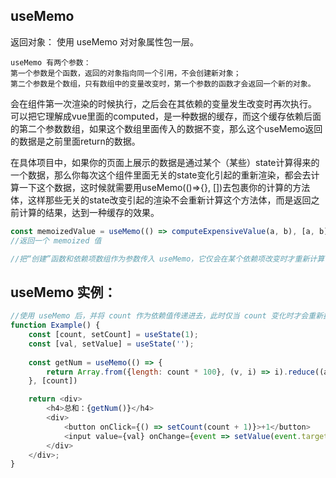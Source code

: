 ## useMemo
返回对象： 使用 useMemo 对对象属性包一层。
```
useMemo 有两个参数：
第一个参数是个函数，返回的对象指向同一个引用，不会创建新对象；
第二个参数是个数组，只有数组中的变量改变时，第一个参数的函数才会返回一个新的对象。
```
会在组件第一次渲染的时候执行，之后会在其依赖的变量发生改变时再次执行。
可以把它理解成vue里面的computed，是一种数据的缓存，而这个缓存依赖后面的第二个参数数组，如果这个数组里面传入的数据不变，那么这个useMemo返回的数据是之前里面return的数据。


在具体项目中，如果你的页面上展示的数据是通过某个（某些）state计算得来的一个数据，那么你每次这个组件里面无关的state变化引起的重新渲染，都会去计算一下这个数据，这时候就需要用useMemo(()=>{}, [])去包裹你的计算的方法体，这样那些无关的state改变引起的渲染不会重新计算这个方法体，而是返回之前计算的结果，达到一种缓存的效果。

```js
const memoizedValue = useMemo(() => computeExpensiveValue(a, b), [a, b]);
//返回一个 memoized 值

//把“创建”函数和依赖项数组作为参数传入 useMemo，它仅会在某个依赖项改变时才重新计算 memoized 值。这种优化有助于避免在每次渲染时都进行高开销的计算。
```

## useMemo 实例：
```js
//使用 useMemo 后，并将 count 作为依赖值传递进去，此时仅当 count 变化时才会重新执行 getNum 。
function Example() {
    const [count, setCount] = useState(1);
    const [val, setValue] = useState('');
 
    const getNum = useMemo(() => {
        return Array.from({length: count * 100}, (v, i) => i).reduce((a, b) => a+b)
    }, [count])

    return <div>
        <h4>总和：{getNum()}</h4>
        <div>
            <button onClick={() => setCount(count + 1)}>+1</button>
            <input value={val} onChange={event => setValue(event.target.value)}/>
        </div>
    </div>;
}
```
